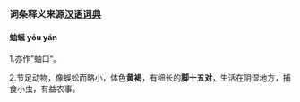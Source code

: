 ### 词条释义来源[汉语词典](http://cd.hwxnet.com/view/lkmkijgfpmbpecaa.html)

#### 蚰蜒   yóu yán

1.亦作”蚰口“。

2.节足动物，像蜈蚣而略小，体色**黄褐**，有细长的**脚十五对**，生活在阴湿地方，捕食小虫，有益农事。